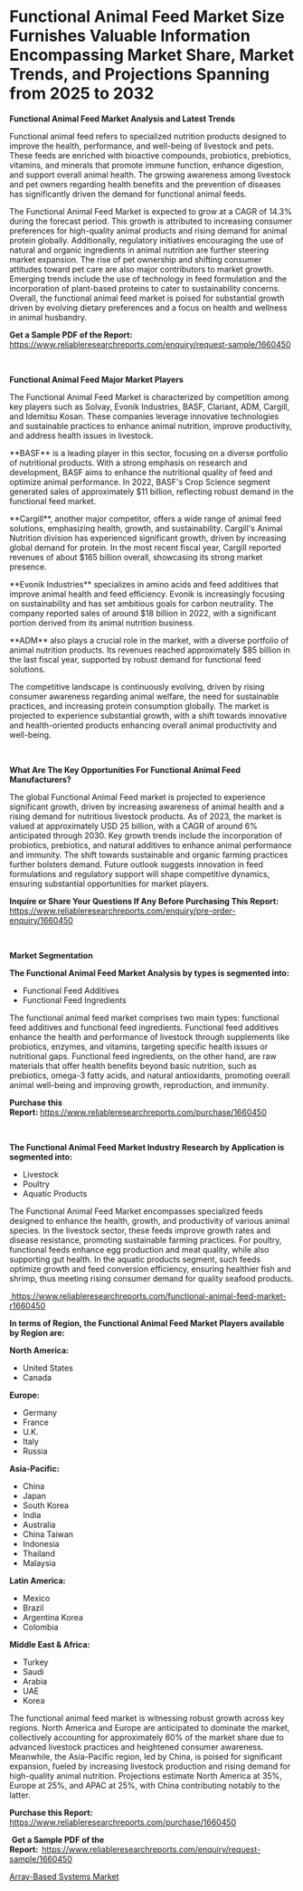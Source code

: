 <p><h1>Functional Animal Feed Market Size Furnishes Valuable Information Encompassing Market Share, Market Trends, and Projections Spanning from 2025 to 2032</h1></p><p><strong>Functional Animal Feed Market Analysis and Latest Trends</strong></p>
<p><p>Functional animal feed refers to specialized nutrition products designed to improve the health, performance, and well-being of livestock and pets. These feeds are enriched with bioactive compounds, probiotics, prebiotics, vitamins, and minerals that promote immune function, enhance digestion, and support overall animal health. The growing awareness among livestock and pet owners regarding health benefits and the prevention of diseases has significantly driven the demand for functional animal feeds.</p><p>The Functional Animal Feed Market is expected to grow at a CAGR of 14.3% during the forecast period. This growth is attributed to increasing consumer preferences for high-quality animal products and rising demand for animal protein globally. Additionally, regulatory initiatives encouraging the use of natural and organic ingredients in animal nutrition are further steering market expansion. The rise of pet ownership and shifting consumer attitudes toward pet care are also major contributors to market growth. Emerging trends include the use of technology in feed formulation and the incorporation of plant-based proteins to cater to sustainability concerns. Overall, the functional animal feed market is poised for substantial growth driven by evolving dietary preferences and a focus on health and wellness in animal husbandry.</p></p>
<p><strong>Get a Sample PDF of the Report:&nbsp;</strong> <a href="https://www.reliableresearchreports.com/enquiry/request-sample/1660450?utm_campaign=3090&utm_medium=2&utm_source=Github&utm_content=ia&utm_term=29032025&utm_id=functional-animal-feed">https://www.reliableresearchreports.com/enquiry/request-sample/1660450</a></p>
<p>&nbsp;</p>
<p><strong>Functional Animal Feed Major Market Players</strong></p>
<p><p>The Functional Animal Feed Market is characterized by competition among key players such as Solvay, Evonik Industries, BASF, Clariant, ADM, Cargill, and Idemitsu Kosan. These companies leverage innovative technologies and sustainable practices to enhance animal nutrition, improve productivity, and address health issues in livestock.</p><p>**BASF** is a leading player in this sector, focusing on a diverse portfolio of nutritional products. With a strong emphasis on research and development, BASF aims to enhance the nutritional quality of feed and optimize animal performance. In 2022, BASF's Crop Science segment generated sales of approximately $11 billion, reflecting robust demand in the functional feed market.</p><p>**Cargill**, another major competitor, offers a wide range of animal feed solutions, emphasizing health, growth, and sustainability. Cargill's Animal Nutrition division has experienced significant growth, driven by increasing global demand for protein. In the most recent fiscal year, Cargill reported revenues of about $165 billion overall, showcasing its strong market presence.</p><p>**Evonik Industries** specializes in amino acids and feed additives that improve animal health and feed efficiency. Evonik is increasingly focusing on sustainability and has set ambitious goals for carbon neutrality. The company reported sales of around $18 billion in 2022, with a significant portion derived from its animal nutrition business.</p><p>**ADM** also plays a crucial role in the market, with a diverse portfolio of animal nutrition products. Its revenues reached approximately $85 billion in the last fiscal year, supported by robust demand for functional feed solutions.</p><p>The competitive landscape is continuously evolving, driven by rising consumer awareness regarding animal welfare, the need for sustainable practices, and increasing protein consumption globally. The market is projected to experience substantial growth, with a shift towards innovative and health-oriented products enhancing overall animal productivity and well-being.</p></p>
<p>&nbsp;</p>
<p><strong>What Are The Key Opportunities For Functional Animal Feed Manufacturers?</strong></p>
<p><p>The global Functional Animal Feed market is projected to experience significant growth, driven by increasing awareness of animal health and a rising demand for nutritious livestock products. As of 2023, the market is valued at approximately USD 25 billion, with a CAGR of around 6% anticipated through 2030. Key growth trends include the incorporation of probiotics, prebiotics, and natural additives to enhance animal performance and immunity. The shift towards sustainable and organic farming practices further bolsters demand. Future outlook suggests innovation in feed formulations and regulatory support will shape competitive dynamics, ensuring substantial opportunities for market players.</p></p>
<p><strong>Inquire or Share Your Questions If Any Before Purchasing This Report:</strong> <a href="https://www.reliableresearchreports.com/enquiry/pre-order-enquiry/1660450?utm_campaign=3090&utm_medium=2&utm_source=Github&utm_content=ia&utm_term=29032025&utm_id=functional-animal-feed">https://www.reliableresearchreports.com/enquiry/pre-order-enquiry/1660450</a></p>
<p>&nbsp;</p>
<p><strong>Market Segmentation</strong></p>
<p><strong>The Functional Animal Feed Market Analysis by types is segmented into:</strong></p>
<p><ul><li>Functional Feed Additives</li><li>Functional Feed Ingredients</li></ul></p>
<p><p>The functional animal feed market comprises two main types: functional feed additives and functional feed ingredients. Functional feed additives enhance the health and performance of livestock through supplements like probiotics, enzymes, and vitamins, targeting specific health issues or nutritional gaps. Functional feed ingredients, on the other hand, are raw materials that offer health benefits beyond basic nutrition, such as prebiotics, omega-3 fatty acids, and natural antioxidants, promoting overall animal well-being and improving growth, reproduction, and immunity.</p></p>
<p><strong>Purchase this Report:&nbsp;</strong><a href="https://www.reliableresearchreports.com/purchase/1660450?utm_campaign=3090&utm_medium=2&utm_source=Github&utm_content=ia&utm_term=29032025&utm_id=functional-animal-feed">https://www.reliableresearchreports.com/purchase/1660450</a></p>
<p>&nbsp;</p>
<p><strong>The Functional Animal Feed Market Industry Research by Application is segmented into:</strong></p>
<p><ul><li>Livestock</li><li>Poultry</li><li>Aquatic Products</li></ul></p>
<p><p>The Functional Animal Feed Market encompasses specialized feeds designed to enhance the health, growth, and productivity of various animal species. In the livestock sector, these feeds improve growth rates and disease resistance, promoting sustainable farming practices. For poultry, functional feeds enhance egg production and meat quality, while also supporting gut health. In the aquatic products segment, such feeds optimize growth and feed conversion efficiency, ensuring healthier fish and shrimp, thus meeting rising consumer demand for quality seafood products.</p></p>
<p><a href="https://www.reliableresearchreports.com/functional-animal-feed-market-r1660450?utm_campaign=3090&utm_medium=2&utm_source=Github&utm_content=ia&utm_term=29032025&utm_id=functional-animal-feed">&nbsp;https://www.reliableresearchreports.com/functional-animal-feed-market-r1660450</a></p>
<p><strong>In terms of Region, the Functional Animal Feed Market Players available by Region are:</strong></p>
<p>
    <p> <strong> North America: </strong>
        <ul>
            <li>United States</li>
            <li>Canada</li>
        </ul>
        </p> 
    <p> <strong> Europe: </strong>
        <ul>
            <li>Germany</li>
            <li>France</li>
            <li>U.K.</li>
            <li>Italy</li>
            <li>Russia</li>
        </ul>
        </p> 
    <p> <strong> Asia-Pacific: </strong>
        <ul>
            <li>China</li>
            <li>Japan</li>
            <li>South Korea</li>
            <li>India</li>
            <li>Australia</li>
            <li>China Taiwan</li>
            <li>Indonesia</li>
            <li>Thailand</li>
            <li>Malaysia</li>
        </ul>
        </p> 
    <p> <strong> Latin America: </strong>
        <ul>
            <li>Mexico</li>
            <li>Brazil</li>
            <li>Argentina Korea</li>
            <li>Colombia</li>
        </ul>
        </p> 
    <p> <strong> Middle East & Africa: </strong>
        <ul>
            <li>Turkey</li>
            <li>Saudi</li>
            <li>Arabia</li>
            <li>UAE</li>
            <li>Korea</li>
        </ul>
    </p>
    </p>
<p><p>The functional animal feed market is witnessing robust growth across key regions. North America and Europe are anticipated to dominate the market, collectively accounting for approximately 60% of the market share due to advanced livestock practices and heightened consumer awareness. Meanwhile, the Asia-Pacific region, led by China, is poised for significant expansion, fueled by increasing livestock production and rising demand for high-quality animal nutrition. Projections estimate North America at 35%, Europe at 25%, and APAC at 25%, with China contributing notably to the latter.</p></p>
<p><strong>Purchase this Report: </strong><a href="https://www.reliableresearchreports.com/purchase/1660450?utm_campaign=3090&utm_medium=2&utm_source=Github&utm_content=ia&utm_term=29032025&utm_id=functional-animal-feed">https://www.reliableresearchreports.com/purchase/1660450</a></p>
<p>&nbsp;<strong>Get a Sample PDF of the Report:&nbsp;&nbsp;</strong><a href="https://www.reliableresearchreports.com/enquiry/request-sample/1660450?utm_campaign=3090&utm_medium=2&utm_source=Github&utm_content=ia&utm_term=29032025&utm_id=functional-animal-feed">https://www.reliableresearchreports.com/enquiry/request-sample/1660450</a></p>
<p><strong></strong></p>
<p><p><a href="https://github.com/kaqiewan/Market-Research-Report-List-1/blob/main/array-based-systems-market.md?utm_campaign=3090&utm_medium=2&utm_source=Github&utm_content=ia&utm_term=29032025&utm_id=functional-animal-feed">Array-Based Systems Market</a></p></p>